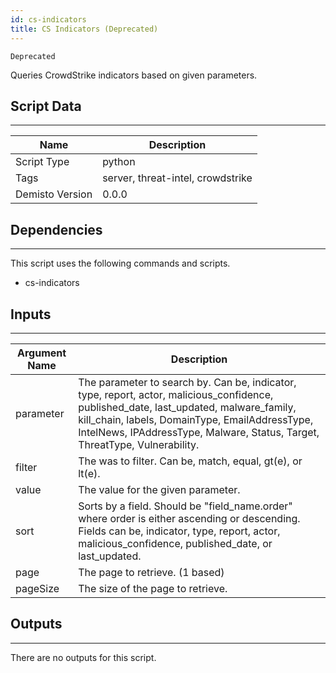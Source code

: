 ```yaml
---
id: cs-indicators
title: CS Indicators (Deprecated)
---
```


`Deprecated`

Queries CrowdStrike indicators based on given parameters.

## Script Data
---

| **Name** | **Description** |
| --- | --- |
| Script Type | python |
| Tags | server, threat-intel, crowdstrike |
| Demisto Version | 0.0.0 |

## Dependencies
---
This script uses the following commands and scripts.
* cs-indicators

## Inputs
---

| **Argument Name** | **Description** |
| --- | --- |
| parameter | The parameter to search by. Can be, indicator, type, report, actor, malicious_confidence, published_date, last_updated, malware_family, kill_chain, labels, DomainType, EmailAddressType, IntelNews, IPAddressType, Malware, Status, Target, ThreatType, Vulnerability. |
| filter | The was to filter. Can be, match, equal, gt(e), or lt(e). |
| value | The value for the given parameter. |
| sort | Sorts by a field. Should be "field_name.order" where order is either ascending or descending. Fields can be, indicator, type, report, actor, malicious_confidence, published_date, or last_updated. |
| page | The page to retrieve. (1 based) |
| pageSize | The size of the page to retrieve. |

## Outputs
---
There are no outputs for this script.
